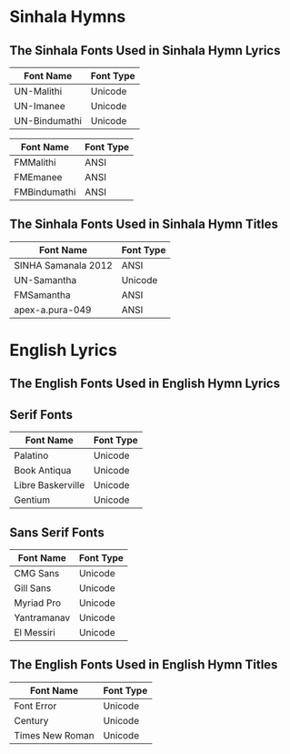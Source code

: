 # Sinhala Hymns

## The Sinhala Fonts Used in Sinhala Hymn Lyrics

| Font Name     | Font Type |
| ------------- | --------- |
| UN-Malithi    | Unicode   |
| UN-Imanee     | Unicode   |
| UN-Bindumathi | Unicode   |

| Font Name    | Font Type |
| ------------ | --------- |
| FMMalithi    | ANSI      |
| FMEmanee     | ANSI      |
| FMBindumathi | ANSI      |

## The Sinhala Fonts Used in Sinhala Hymn Titles

| Font Name           | Font Type |
| ------------------- | --------- |
| SINHA Samanala 2012 | ANSI      |
| UN-Samantha         | Unicode   |
| FMSamantha          | ANSI      |
| apex-a.pura-049     | ANSI      |

# English Lyrics



## The English Fonts Used in English Hymn Lyrics



## Serif Fonts

| Font Name         | Font Type |
| ----------------- | --------- |
| Palatino          | Unicode   |
| Book Antiqua      | Unicode   |
| Libre Baskerville | Unicode   |
| Gentium           | Unicode   |

## Sans Serif Fonts

| Font Name   | Font Type |
| ----------- | --------- |
| CMG Sans    | Unicode   |
| Gill Sans   | Unicode   |
| Myriad Pro  | Unicode   |
| Yantramanav | Unicode   |
| El Messiri  | Unicode   |

## The English Fonts Used in English Hymn Titles



| Font Name       | Font Type |
| --------------- | --------- |
| Font Error      | Unicode   |
| Century         | Unicode   |
| Times New Roman | Unicode   |


